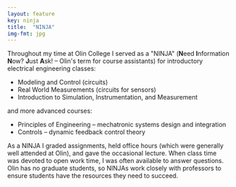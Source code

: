 ```yaml
---
layout: feature
key: ninja
title:  "NINJA"
img-fmt: jpg
---
```

Throughout my time at Olin College I served as a "NINJA" (**N**eed **I**nformation **N**ow? **J**ust **A**sk! – Olin's term for course assistants) for introductory electrical engineering classes:

- Modeling and Control (circuits)
- Real World Measurements (circuits for sensors)
- Introduction to Simulation, Instrumentation, and Measurement

and more advanced courses:
- Principles of Engineering – mechatronic systems design and integration
- Controls – dynamic feedback control theory

As a NINJA I graded assignments, held office hours (which were generally well attended at Olin), and gave the occasional lecture. When class time was devoted to open work time, I was often available to answer questions. Olin has no graduate students, so NINJAs work closely with professors to ensure students have the resources they need to succeed.